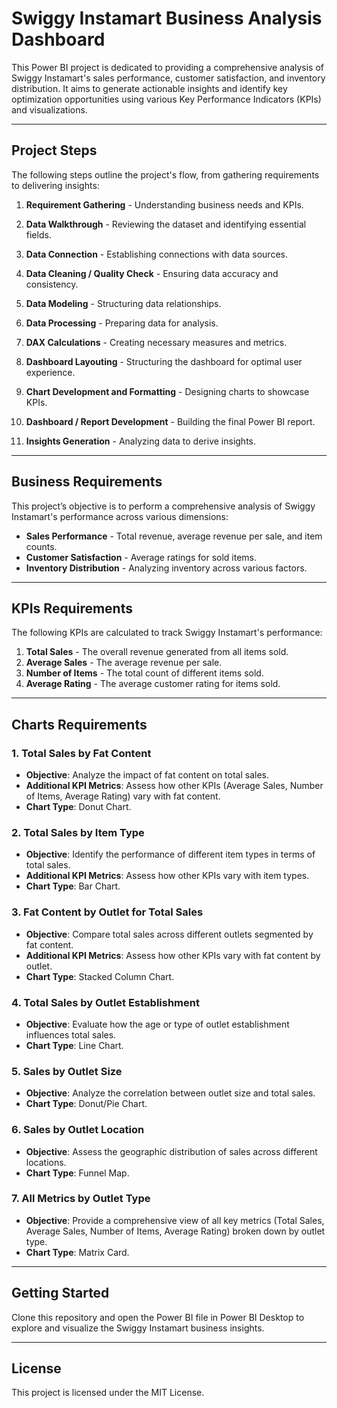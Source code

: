 # Swiggy Instamart Business Analysis Dashboard

This Power BI project is dedicated to providing a comprehensive analysis of Swiggy Instamart's sales performance, customer satisfaction, and inventory distribution. It aims to generate actionable insights and identify key optimization opportunities using various Key Performance Indicators (KPIs) and visualizations.

---

## Project Steps

The following steps outline the project's flow, from gathering requirements to delivering insights:

1. **Requirement Gathering** - Understanding business needs and KPIs.
2. **Data Walkthrough** - Reviewing the dataset and identifying essential fields.
3. **Data Connection** - Establishing connections with data sources.

4. **Data Cleaning / Quality Check** - Ensuring data accuracy and consistency.
5. **Data Modeling** - Structuring data relationships.
6. **Data Processing** - Preparing data for analysis.
7. **DAX Calculations** - Creating necessary measures and metrics.

8. **Dashboard Layouting** - Structuring the dashboard for optimal user experience.
9. **Chart Development and Formatting** - Designing charts to showcase KPIs.
10. **Dashboard / Report Development** - Building the final Power BI report.
11. **Insights Generation** - Analyzing data to derive insights.

---

## Business Requirements

This project’s objective is to perform a comprehensive analysis of Swiggy Instamart's performance across various dimensions:

- **Sales Performance** - Total revenue, average revenue per sale, and item counts.
- **Customer Satisfaction** - Average ratings for sold items.
- **Inventory Distribution** - Analyzing inventory across various factors.

---

## KPIs Requirements

The following KPIs are calculated to track Swiggy Instamart's performance:

1. **Total Sales** - The overall revenue generated from all items sold.
2. **Average Sales** - The average revenue per sale.
3. **Number of Items** - The total count of different items sold.
4. **Average Rating** - The average customer rating for items sold.

---

## Charts Requirements

### 1. Total Sales by Fat Content
   - **Objective**: Analyze the impact of fat content on total sales.
   - **Additional KPI Metrics**: Assess how other KPIs (Average Sales, Number of Items, Average Rating) vary with fat content.
   - **Chart Type**: Donut Chart.

### 2. Total Sales by Item Type
   - **Objective**: Identify the performance of different item types in terms of total sales.
   - **Additional KPI Metrics**: Assess how other KPIs vary with item types.
   - **Chart Type**: Bar Chart.

### 3. Fat Content by Outlet for Total Sales
   - **Objective**: Compare total sales across different outlets segmented by fat content.
   - **Additional KPI Metrics**: Assess how other KPIs vary with fat content by outlet.
   - **Chart Type**: Stacked Column Chart.

### 4. Total Sales by Outlet Establishment
   - **Objective**: Evaluate how the age or type of outlet establishment influences total sales.
   - **Chart Type**: Line Chart.

### 5. Sales by Outlet Size
   - **Objective**: Analyze the correlation between outlet size and total sales.
   - **Chart Type**: Donut/Pie Chart.

### 6. Sales by Outlet Location
   - **Objective**: Assess the geographic distribution of sales across different locations.
   - **Chart Type**: Funnel Map.

### 7. All Metrics by Outlet Type
   - **Objective**: Provide a comprehensive view of all key metrics (Total Sales, Average Sales, Number of Items, Average Rating) broken down by outlet type.
   - **Chart Type**: Matrix Card.

---

## Getting Started

Clone this repository and open the Power BI file in Power BI Desktop to explore and visualize the Swiggy Instamart business insights.

---

## License

This project is licensed under the MIT License.
